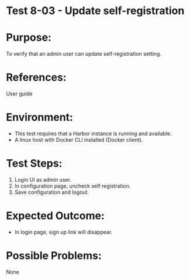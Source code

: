 Test 8-03 - Update self-registration
=======

# Purpose:

To verify that an admin user can update self-registration setting.

# References:

User guide

# Environment:
* This test requires that a Harbor instance is running and available.
* A linux host with Docker CLI installed (Docker client).

# Test Steps:

1. Login UI as admin user.  
2. In configuration page, uncheck self registration.  
3. Save configuration and logout.  

# Expected Outcome:

* In login page, sign up link will disappear.

# Possible Problems:
None

